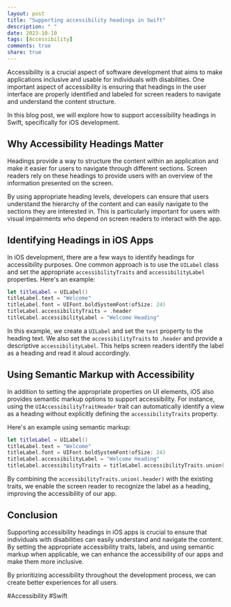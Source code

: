 ```yaml
---
layout: post
title: "Supporting accessibility headings in Swift"
description: " "
date: 2023-10-10
tags: [Accessibility]
comments: true
share: true
---
```


Accessibility is a crucial aspect of software development that aims to make applications inclusive and usable for individuals with disabilities. One important aspect of accessibility is ensuring that headings in the user interface are properly identified and labeled for screen readers to navigate and understand the content structure.

In this blog post, we will explore how to support accessibility headings in Swift, specifically for iOS development.

## Why Accessibility Headings Matter

Headings provide a way to structure the content within an application and make it easier for users to navigate through different sections. Screen readers rely on these headings to provide users with an overview of the information presented on the screen.

By using appropriate heading levels, developers can ensure that users understand the hierarchy of the content and can easily navigate to the sections they are interested in. This is particularly important for users with visual impairments who depend on screen readers to interact with the app.

## Identifying Headings in iOS Apps

In iOS development, there are a few ways to identify headings for accessibility purposes. One common approach is to use the `UILabel` class and set the appropriate `accessibilityTraits` and `accessibilityLabel` properties. Here's an example:

```swift
let titleLabel = UILabel()
titleLabel.text = "Welcome"
titleLabel.font = UIFont.boldSystemFont(ofSize: 24)
titleLabel.accessibilityTraits = .header
titleLabel.accessibilityLabel = "Welcome Heading"
```

In this example, we create a `UILabel` and set the `text` property to the heading text. We also set the `accessibilityTraits` to `.header` and provide a descriptive `accessibilityLabel`. This helps screen readers identify the label as a heading and read it aloud accordingly.

## Using Semantic Markup with Accessibility

In addition to setting the appropriate properties on UI elements, iOS also provides semantic markup options to support accessibility. For instance, using the `UIAccessibilityTraitHeader` trait can automatically identify a view as a heading without explicitly defining the `accessibilityTraits` property.

Here's an example using semantic markup:

```swift
let titleLabel = UILabel()
titleLabel.text = "Welcome"
titleLabel.font = UIFont.boldSystemFont(ofSize: 24)
titleLabel.accessibilityLabel = "Welcome Heading"
titleLabel.accessibilityTraits = titleLabel.accessibilityTraits.union(.header)
```

By combining the `accessibilityTraits.union(.header)` with the existing traits, we enable the screen reader to recognize the label as a heading, improving the accessibility of our app.

## Conclusion

Supporting accessibility headings in iOS apps is crucial to ensure that individuals with disabilities can easily understand and navigate the content. By setting the appropriate accessibility traits, labels, and using semantic markup when applicable, we can enhance the accessibility of our apps and make them more inclusive.

By prioritizing accessibility throughout the development process, we can create better experiences for all users.

#Accessibility #Swift
